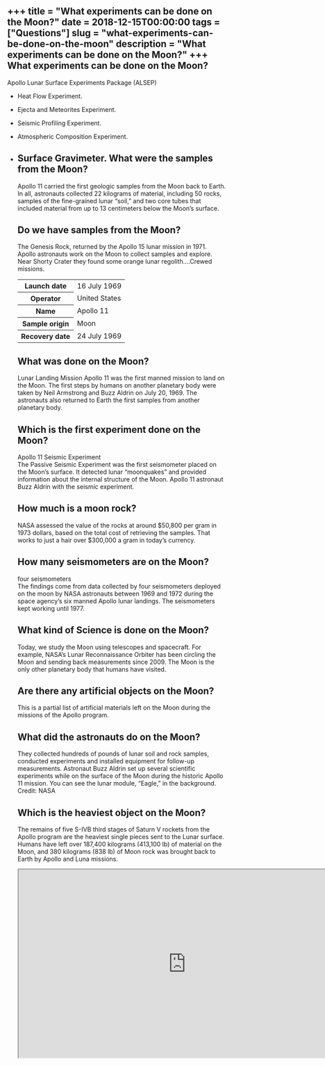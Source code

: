 +++
title = "What experiments can be done on the Moon?"
date = 2018-12-15T00:00:00
tags = ["Questions"]
slug = "what-experiments-can-be-done-on-the-moon"
description = "What experiments can be done on the Moon?"
+++
What experiments can be done on the Moon?
-----------------------------------------

Apollo Lunar Surface Experiments Package (ALSEP)

- Heat Flow Experiment.
- Ejecta and Meteorites Experiment.
- Seismic Profiling Experiment.
- Atmospheric Composition Experiment.
- Surface Gravimeter. What were the samples from the Moon?
    ------------------------------------
    
    Apollo 11 carried the first geologic samples from the Moon back to Earth. In all, astronauts collected 22 kilograms of material, including 50 rocks, samples of the fine-grained lunar “soil,” and two core tubes that included material from up to 13 centimeters below the Moon’s surface.
    
    Do we have samples from the Moon?
    ---------------------------------
    
    The Genesis Rock, returned by the Apollo 15 lunar mission in 1971. Apollo astronauts work on the Moon to collect samples and explore. Near Shorty Crater they found some orange lunar regolith….Crewed missions.
    
    <table><tr><th>Launch date</th><td>16 July 1969</td></tr><tr><th>Operator</th><td>United States</td></tr><tr><th>Name</th><td>Apollo 11</td></tr><tr><th>Sample origin</th><td>Moon</td></tr><tr><th>Recovery date</th><td>24 July 1969</td></tr></table>
    
    What was done on the Moon?
    --------------------------
    
    Lunar Landing Mission Apollo 11 was the first manned mission to land on the Moon. The first steps by humans on another planetary body were taken by Neil Armstrong and Buzz Aldrin on July 20, 1969. The astronauts also returned to Earth the first samples from another planetary body.
    
    Which is the first experiment done on the Moon?
    -----------------------------------------------
    
    Apollo 11 Seismic Experiment  
    The Passive Seismic Experiment was the first seismometer placed on the Moon’s surface. It detected lunar “moonquakes” and provided information about the internal structure of the Moon. Apollo 11 astronaut Buzz Aldrin with the seismic experiment.
    
    How much is a moon rock?
    ------------------------
    
    NASA assessed the value of the rocks at around $50,800 per gram in 1973 dollars, based on the total cost of retrieving the samples. That works to just a hair over $300,000 a gram in today’s currency.
    
    How many seismometers are on the Moon?
    --------------------------------------
    
    four seismometers  
    The findings come from data collected by four seismometers deployed on the moon by NASA astronauts between 1969 and 1972 during the space agency’s six manned Apollo lunar landings. The seismometers kept working until 1977.
    
    What kind of Science is done on the Moon?
    -----------------------------------------
    
    Today, we study the Moon using telescopes and spacecraft. For example, NASA’s Lunar Reconnaissance Orbiter has been circling the Moon and sending back measurements since 2009. The Moon is the only other planetary body that humans have visited.
    
    Are there any artificial objects on the Moon?
    ---------------------------------------------
    
    This is a partial list of artificial materials left on the Moon during the missions of the Apollo program.
    
    What did the astronauts do on the Moon?
    ---------------------------------------
    
    They collected hundreds of pounds of lunar soil and rock samples, conducted experiments and installed equipment for follow-up measurements. Astronaut Buzz Aldrin set up several scientific experiments while on the surface of the Moon during the historic Apollo 11 mission. You can see the lunar module, “Eagle,” in the background. Credit: NASA
    
    Which is the heaviest object on the Moon?
    -----------------------------------------
    
    The remains of five S-IVB third stages of Saturn V rockets from the Apollo program are the heaviest single pieces sent to the Lunar surface. Humans have left over 187,400 kilograms (413,100 lb) of material on the Moon, and 380 kilograms (838 lb) of Moon rock was brought back to Earth by Apollo and Luna missions.
    
    <iframe allow="accelerometer; autoplay; clipboard-write; encrypted-media; gyroscope; picture-in-picture" allowfullscreen="" class="__youtube_prefs__  epyt-is-override  no-lazyload" data-no-lazy="1" data-origheight="433" data-origwidth="770" data-skipgform_ajax_framebjll="" height="433" id="_ytid_30424" loading="lazy" src="https://www.youtube.com/embed/ASX2XAgaqnk?enablejsapi=1&autoplay=0&cc_load_policy=0&cc_lang_pref=&iv_load_policy=1&loop=0&modestbranding=0&rel=1&fs=1&playsinline=0&autohide=2&theme=dark&color=red&controls=1&" title="YouTube player" width="770"></iframe>